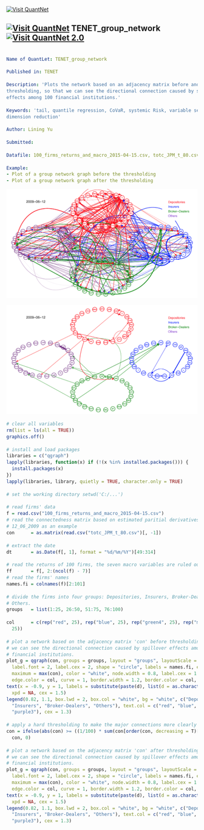 
[<img src="https://github.com/QuantLet/Styleguide-and-Validation-procedure/blob/master/pictures/banner.png" alt="Visit QuantNet">](http://quantlet.de/index.php?p=info)

## [<img src="https://github.com/QuantLet/Styleguide-and-Validation-procedure/blob/master/pictures/qloqo.png" alt="Visit QuantNet">](http://quantlet.de/) **TENET_group_network** [<img src="https://github.com/QuantLet/Styleguide-and-Validation-procedure/blob/master/pictures/QN2.png" width="60" alt="Visit QuantNet 2.0">](http://quantlet.de/d3/ia)

```yaml

Name of QuantLet: TENET_group_network

Published in: TENET

Description: 'Plots the network based on an adjacency matrix before and after
thresholding, so that we can see the directional connection caused by spillover
effects among 100 financial institutions.'

Keywords: 'tail, quantile regression, CoVaR, systemic Risk, variable selection,
dimension reduction'

Author: Lining Yu

Submitted:

Datafile: 100_firms_returns_and_macro_2015-04-15.csv, totc_JPM_t_80.csv

Example:  
- Plot of a group network graph before the thresholding 
- Plot of a group network graph after the thresholding

```

![Picture1](TENET_group_network1.png)

![Picture2](TENET_group_network2.png)


```r
# clear all variables
rm(list = ls(all = TRUE))
graphics.off()

# install and load packages
libraries = c("qgraph")
lapply(libraries, function(x) if (!(x %in% installed.packages())) {
  install.packages(x)
})
lapply(libraries, library, quietly = TRUE, character.only = TRUE)

# set the working directory setwd('C:/...')

# read firms' data
f = read.csv("100_firms_returns_and_macro_2015-04-15.csv")
# read the connectedness matrix based on estimated paritial derivatives on
# 12_06_2009 as an example
con      = as.matrix(read.csv("totc_JPM_t_80.csv")[, -1])

# extract the date
dt       = as.Date(f[, 1], format = "%d/%m/%Y")[49:314]

# read the returns of 100 firms, the seven macro variables are ruled out
ff       = f[, 2:(ncol(f) - 7)]
# read the firms' names
names.fi = colnames(f)[2:101]

# divide the firms into four groups: Depositories, Insurers, Broker-Dealers,
# Others.
groups   = list(1:25, 26:50, 51:75, 76:100)

col      = c(rep("red", 25), rep("blue", 25), rep("green4", 25), rep("mediumorchid4", 
  25))

# plot a network based on the adjacency matrix 'con' before thresholding, so that
# we can see the directional connection caused by spillover effects among 100
# financial institutions.
plot_g = qgraph(con, groups = groups, layout = "groups", layoutScale = c(1.2, 1.2), 
  label.font = 2, label.cex = 2, shape = "circle", labels = names.fi, esize = 5, 
  maximum = max(con), color = "white", node.width = 0.8, label.cex = 1.8, label.color = col, 
  edge.color = col, curve = 1, border.width = 1.2, border.color = col, asize = 2.5)
text(x = -0.9, y = 1, labels = substitute(paste(d), list(d = as.character(dt[80]))), 
  xpd = NA, cex = 1.5)
legend(0.82, 1.1, box.lwd = 2, box.col = "white", bg = "white", c("Depositories", 
  "Insurers", "Broker-Dealers", "Others"), text.col = c("red", "blue", "green4", 
  "purple3"), cex = 1.3)

# apply a hard thresholding to make the major connections more clearly
con = ifelse(abs(con) >= ((1/100) * sum(con[order(con, decreasing = T)[1:100]])), 
  con, 0)

# plot a network based on the adjacency matrix 'con' after thresholding, so that
# we can see the directional connection caused by spillover effects among 100
# financial institutions.
plot_g = qgraph(con, groups = groups, layout = "groups", layoutScale = c(1.2, 1.2), 
  label.font = 2, label.cex = 2, shape = "circle", labels = names.fi, esize = 5, 
  maximum = max(con), color = "white", node.width = 0.8, label.cex = 1.8, label.color = col, 
  edge.color = col, curve = 1, border.width = 1.2, border.color = col, asize = 2.5)
text(x = -0.9, y = 1, labels = substitute(paste(d), list(d = as.character(dt[80]))), 
  xpd = NA, cex = 1.5)
legend(0.82, 1.1, box.lwd = 2, box.col = "white", bg = "white", c("Depositories", 
  "Insurers", "Broker-Dealers", "Others"), text.col = c("red", "blue", "green4", 
  "purple3"), cex = 1.3)


 

```
